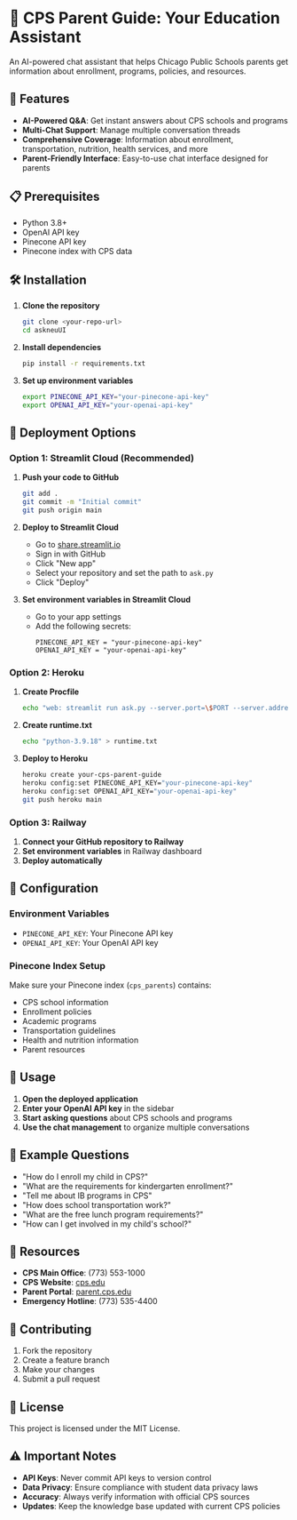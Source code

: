 # 🏫 CPS Parent Guide: Your Education Assistant

An AI-powered chat assistant that helps Chicago Public Schools parents get information about enrollment, programs, policies, and resources.

## 🚀 Features

- **AI-Powered Q&A**: Get instant answers about CPS schools and programs
- **Multi-Chat Support**: Manage multiple conversation threads
- **Comprehensive Coverage**: Information about enrollment, transportation, nutrition, health services, and more
- **Parent-Friendly Interface**: Easy-to-use chat interface designed for parents

## 📋 Prerequisites

- Python 3.8+
- OpenAI API key
- Pinecone API key
- Pinecone index with CPS data

## 🛠️ Installation

1. **Clone the repository**
   ```bash
   git clone <your-repo-url>
   cd askneuUI
   ```

2. **Install dependencies**
   ```bash
   pip install -r requirements.txt
   ```

3. **Set up environment variables**
   ```bash
   export PINECONE_API_KEY="your-pinecone-api-key"
   export OPENAI_API_KEY="your-openai-api-key"
   ```

## 🚀 Deployment Options

### Option 1: Streamlit Cloud (Recommended)

1. **Push your code to GitHub**
   ```bash
   git add .
   git commit -m "Initial commit"
   git push origin main
   ```

2. **Deploy to Streamlit Cloud**
   - Go to [share.streamlit.io](https://share.streamlit.io)
   - Sign in with GitHub
   - Click "New app"
   - Select your repository and set the path to `ask.py`
   - Click "Deploy"

3. **Set environment variables in Streamlit Cloud**
   - Go to your app settings
   - Add the following secrets:
     ```
     PINECONE_API_KEY = "your-pinecone-api-key"
     OPENAI_API_KEY = "your-openai-api-key"
     ```

### Option 2: Heroku

1. **Create Procfile**
   ```bash
   echo "web: streamlit run ask.py --server.port=\$PORT --server.address=0.0.0.0" > Procfile
   ```

2. **Create runtime.txt**
   ```bash
   echo "python-3.9.18" > runtime.txt
   ```

3. **Deploy to Heroku**
   ```bash
   heroku create your-cps-parent-guide
   heroku config:set PINECONE_API_KEY="your-pinecone-api-key"
   heroku config:set OPENAI_API_KEY="your-openai-api-key"
   git push heroku main
   ```

### Option 3: Railway

1. **Connect your GitHub repository to Railway**
2. **Set environment variables** in Railway dashboard
3. **Deploy automatically**

## 🔧 Configuration

### Environment Variables

- `PINECONE_API_KEY`: Your Pinecone API key
- `OPENAI_API_KEY`: Your OpenAI API key

### Pinecone Index Setup

Make sure your Pinecone index (`cps_parents`) contains:
- CPS school information
- Enrollment policies
- Academic programs
- Transportation guidelines
- Health and nutrition information
- Parent resources

## 📱 Usage

1. **Open the deployed application**
2. **Enter your OpenAI API key** in the sidebar
3. **Start asking questions** about CPS schools and programs
4. **Use the chat management** to organize multiple conversations

## 🎯 Example Questions

- "How do I enroll my child in CPS?"
- "What are the requirements for kindergarten enrollment?"
- "Tell me about IB programs in CPS"
- "How does school transportation work?"
- "What are the free lunch program requirements?"
- "How can I get involved in my child's school?"

## 🔗 Resources

- **CPS Main Office**: (773) 553-1000
- **CPS Website**: [cps.edu](https://cps.edu)
- **Parent Portal**: [parent.cps.edu](https://parent.cps.edu)
- **Emergency Hotline**: (773) 535-4400

## 🤝 Contributing

1. Fork the repository
2. Create a feature branch
3. Make your changes
4. Submit a pull request

## 📄 License

This project is licensed under the MIT License.

## ⚠️ Important Notes

- **API Keys**: Never commit API keys to version control
- **Data Privacy**: Ensure compliance with student data privacy laws
- **Accuracy**: Always verify information with official CPS sources
- **Updates**: Keep the knowledge base updated with current CPS policies 